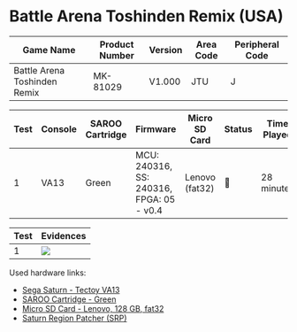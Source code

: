 # Battle Arena Toshinden Remix (USA)

| Game Name                    | Product Number | Version | Area Code | Peripheral Code |
| ---------------------------- | -------------- | ------- | --------- | --------------- |
| Battle Arena Toshinden Remix | MK-81029       | V1.000  | JTU       | J               |

| Test | Console | SAROO Cartridge | Firmware                                 | Micro SD Card  | Status | Time Played |
| ---- | ------- | --------------- | ---------------------------------------- | -------------- | ------ | ----------- |
| 1    | VA13    | Green           | MCU: 240316, SS: 240316, FPGA: 05 - v0.4 | Lenovo (fat32) | :100:  | 28 minutes  |

| Test | Evidences                                                                                        |
| ---- | ------------------------------------------------------------------------------------------------ |
| 1    | [![](https://img.youtube.com/vi/y2Um85Wgkqk/0.jpg)](https://www.youtube.com/watch?v=y2Um85Wgkqk) |

Used hardware links:

- [Sega Saturn - Tectoy VA13](../../../../Info/Consoles/VA13/README.md)
- [SAROO Cartridge - Green](../../../../Info/Cartridges/RetroGameParadiseStore/1.32F/README.md)
- [Micro SD Card - Lenovo, 128 GB, fat32](../../../../Info/SdCards/Lenovo/128GB/fat32/README.md)
- [Saturn Region Patcher (SRP)](https://segaxtreme.net/resources/saturn-region-patcher.81/download)
